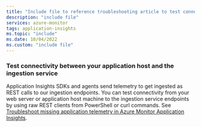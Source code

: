 ```yaml
---
title: "Include file to reference troubleshooting article to test connectivity between your application host and the ingestion service"
description: "include file"
services: azure-monitor
tags: application-insights
ms.topic: "include"
ms.date: 10/04/2022
ms.custom: "include file"
---
```


### Test connectivity between your application host and the ingestion service

Application Insights SDKs and agents send telemetry to get ingested as REST calls to our ingestion endpoints. You can test connectivity from your web server or application host machine to the ingestion service endpoints by using raw REST clients from PowerShell or curl commands. See [Troubleshoot missing application telemetry in Azure Monitor Application Insights](/troubleshoot/azure/azure-monitor/app-insights/investigate-missing-telemetry).